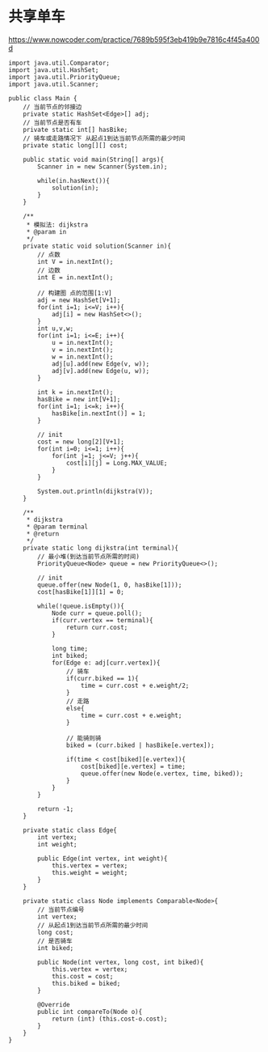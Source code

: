# 共享单车
https://www.nowcoder.com/practice/7689b595f3eb419b9e7816c4f45a400d

    import java.util.Comparator;
    import java.util.HashSet;
    import java.util.PriorityQueue;
    import java.util.Scanner;
    
    public class Main {
        // 当前节点的邻接边
        private static HashSet<Edge>[] adj;
        // 当前节点是否有车
        private static int[] hasBike;
        // 骑车或走路情况下 从起点1到达当前节点所需的最少时间
        private static long[][] cost;
    
        public static void main(String[] args){
            Scanner in = new Scanner(System.in);
    
            while(in.hasNext()){
                solution(in);
            }
        }
    
        /**
         * 模拟法: dijkstra
         * @param in
         */
        private static void solution(Scanner in){
            // 点数
            int V = in.nextInt();
            // 边数
            int E = in.nextInt();
    
            // 构建图 点的范围[1:V]
            adj = new HashSet[V+1];
            for(int i=1; i<=V; i++){
                adj[i] = new HashSet<>();
            }
            int u,v,w;
            for(int i=1; i<=E; i++){
                u = in.nextInt();
                v = in.nextInt();
                w = in.nextInt();
                adj[u].add(new Edge(v, w));
                adj[v].add(new Edge(u, w));
            }
    
            int k = in.nextInt();
            hasBike = new int[V+1];
            for(int i=1; i<=k; i++){
                hasBike[in.nextInt()] = 1;
            }
    
            // init
            cost = new long[2][V+1];
            for(int i=0; i<=1; i++){
                for(int j=1; j<=V; j++){
                    cost[i][j] = Long.MAX_VALUE;
                }
            }
    
            System.out.println(dijkstra(V));
        }
    
        /**
         * dijkstra
         * @param terminal
         * @return
         */
        private static long dijkstra(int terminal){
            // 最小堆(到达当前节点所需的时间)
            PriorityQueue<Node> queue = new PriorityQueue<>();
    
            // init
            queue.offer(new Node(1, 0, hasBike[1]));
            cost[hasBike[1]][1] = 0;
    
            while(!queue.isEmpty()){
                Node curr = queue.poll();
                if(curr.vertex == terminal){
                    return curr.cost;
                }
    
                long time;
                int biked;
                for(Edge e: adj[curr.vertex]){
                    // 骑车
                    if(curr.biked == 1){
                        time = curr.cost + e.weight/2;
                    }
                    // 走路
                    else{
                        time = curr.cost + e.weight;
                    }
    
                    // 能骑则骑
                    biked = (curr.biked | hasBike[e.vertex]);
    
                    if(time < cost[biked][e.vertex]){
                        cost[biked][e.vertex] = time;
                        queue.offer(new Node(e.vertex, time, biked));
                    }
                }
            }
    
            return -1;
        }
    
        private static class Edge{
            int vertex;
            int weight;
    
            public Edge(int vertex, int weight){
                this.vertex = vertex;
                this.weight = weight;
            }
        }
    
        private static class Node implements Comparable<Node>{
            // 当前节点编号
            int vertex;
            // 从起点1到达当前节点所需的最少时间
            long cost;
            // 是否骑车
            int biked;
    
            public Node(int vertex, long cost, int biked){
                this.vertex = vertex;
                this.cost = cost;
                this.biked = biked;
            }
    
            @Override
            public int compareTo(Node o){
                return (int) (this.cost-o.cost);
            }
        }
    }
    

